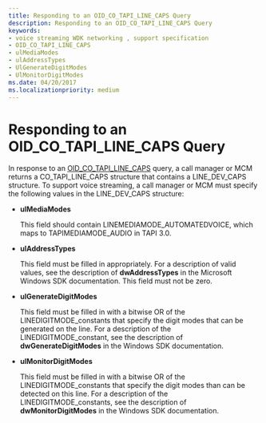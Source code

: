 ```yaml
---
title: Responding to an OID_CO_TAPI_LINE_CAPS Query
description: Responding to an OID_CO_TAPI_LINE_CAPS Query
keywords:
- voice streaming WDK networking , support specification
- OID_CO_TAPI_LINE_CAPS
- ulMediaModes
- ulAddressTypes
- UlGenerateDigitModes
- UlMonitorDigitModes
ms.date: 04/20/2017
ms.localizationpriority: medium
---
```


# Responding to an OID\_CO\_TAPI\_LINE\_CAPS Query





In response to an [OID\_CO\_TAPI\_LINE\_CAPS](./oid-co-tapi-line-caps.md) query, a call manager or MCM returns a CO\_TAPI\_LINE\_CAPS structure that contains a LINE\_DEV\_CAPS structure. To support voice streaming, a call manager or MCM must specify the following values in the LINE\_DEV\_CAPS structure:

-   **ulMediaModes**

    This field should contain LINEMEDIAMODE\_AUTOMATEDVOICE, which maps to TAPIMEDIAMODE\_AUDIO in TAPI 3.0.

-   **ulAddressTypes**

    This field must be filled in appropriately. For a description of valid values, see the description of **dwAddressTypes** in the Microsoft Windows SDK documentation. This field must not be zero.

-   **ulGenerateDigitModes**

    This field must be filled in with a bitwise OR of the LINEDIGITMODE\_constants that specify the digit modes that can be generated on the line. For a description of the LINEDIGITMODE\_constant, see the description of **dwGenerateDigitModes** in the Windows SDK documentation.

-   **ulMonitorDigitModes**

    This field must be filled in with a bitwise OR of the LINEDIGITMODE\_constants that specify the digit modes than can be detected on this line. For a description of the LINEDIGITMODE\_constants, see the description of **dwMonitorDigitModes** in the Windows SDK documentation.

 


